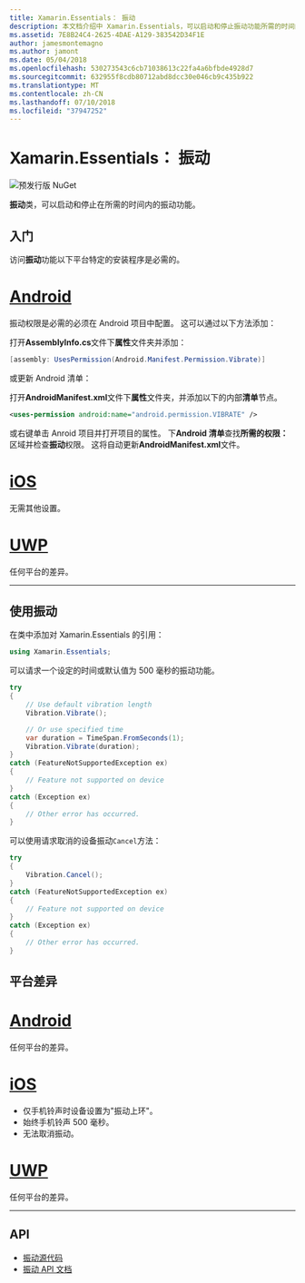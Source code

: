 ```yaml
---
title: Xamarin.Essentials： 振动
description: 本文档介绍中 Xamarin.Essentials，可以启动和停止振动功能所需的时间内的振动类。
ms.assetid: 7E8B24C4-2625-4DAE-A129-383542D34F1E
author: jamesmontemagno
ms.author: jamont
ms.date: 05/04/2018
ms.openlocfilehash: 530273543c6cb71038613c22fa4a6bfbde4928d7
ms.sourcegitcommit: 632955f8cdb80712abd8dcc30e046cb9c435b922
ms.translationtype: MT
ms.contentlocale: zh-CN
ms.lasthandoff: 07/10/2018
ms.locfileid: "37947252"
---
```

# <a name="xamarinessentials-vibration"></a>Xamarin.Essentials： 振动

![预发行版 NuGet](~/media/shared/pre-release.png)

**振动**类，可以启动和停止在所需的时间内的振动功能。

## <a name="getting-started"></a>入门

访问**振动**功能以下平台特定的安装程序是必需的。

# <a name="androidtabandroid"></a>[Android](#tab/android)

振动权限是必需的必须在 Android 项目中配置。 这可以通过以下方法添加：

打开**AssemblyInfo.cs**文件下**属性**文件夹并添加：

```csharp
[assembly: UsesPermission(Android.Manifest.Permission.Vibrate)]
```

或更新 Android 清单：

打开**AndroidManifest.xml**文件下**属性**文件夹，并添加以下的内部**清单**节点。

```xml
<uses-permission android:name="android.permission.VIBRATE" />
```

或右键单击 Anroid 项目并打开项目的属性。 下**Android 清单**查找**所需的权限：** 区域并检查**振动**权限。 这将自动更新**AndroidManifest.xml**文件。

# <a name="iostabios"></a>[iOS](#tab/ios)

无需其他设置。

# <a name="uwptabuwp"></a>[UWP](#tab/uwp)

任何平台的差异。

-----

## <a name="using-vibration"></a>使用振动

在类中添加对 Xamarin.Essentials 的引用：

```csharp
using Xamarin.Essentials;
```

可以请求一个设定的时间或默认值为 500 毫秒的振动功能。

```csharp
try
{
    // Use default vibration length
    Vibration.Vibrate();

    // Or use specified time
    var duration = TimeSpan.FromSeconds(1);
    Vibration.Vibrate(duration);
}
catch (FeatureNotSupportedException ex)
{
    // Feature not supported on device
}
catch (Exception ex)
{
    // Other error has occurred.
}
```

可以使用请求取消的设备振动`Cancel`方法：

```csharp
try
{
    Vibration.Cancel();
}
catch (FeatureNotSupportedException ex)
{
    // Feature not supported on device
}
catch (Exception ex)
{
    // Other error has occurred.
}
```

## <a name="platform-differences"></a>平台差异

# <a name="androidtabandroid"></a>[Android](#tab/android)

任何平台的差异。

# <a name="iostabios"></a>[iOS](#tab/ios)

* 仅手机铃声时设备设置为"振动上环"。
* 始终手机铃声 500 毫秒。
* 无法取消振动。

# <a name="uwptabuwp"></a>[UWP](#tab/uwp)

任何平台的差异。

-----

## <a name="api"></a>API

- [振动源代码](https://github.com/xamarin/Essentials/tree/master/Xamarin.Essentials/Vibration)
- [振动 API 文档](xref:Xamarin.Essentials.Vibration)
